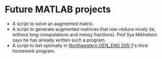 # Future MATLAB projects

- A script to solve an augmented matrix.
- A script to generate augmented matrices that row-reduce nicely (ie, without long computations and messy fractions). Prof Ilya Mikhelson says he has already written such a program.
- A script to bet optimally in [Northwestern GEN_ENG 205-1](https://www.mccormick.northwestern.edu/electrical-computer/academics/courses/descriptions/205-EA-1-1.html)'s third homework program. 
